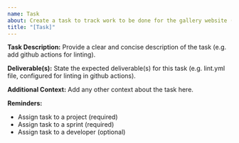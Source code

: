 ```yaml
---
name: Task
about: Create a task to track work to be done for the gallery website (internal use)!
title: "[Task]"
---
```


**Task Description:**
Provide a clear and concise description of the task (e.g. add github actions for linting).

**Deliverable(s):**
State the expected deliverable(s) for this task (e.g. lint.yml file, configured for linting in github actions).

**Additional Context:**
Add any other context about the task here.

**Reminders:**

- Assign task to a project (required)
- Assign task to a sprint (required)
- Assign task to a developer (optional)

